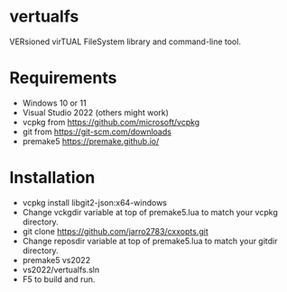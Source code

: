 # vertualfs

VERsioned virTUAL FileSystem library and command-line tool.

# Requirements
* Windows 10 or 11
* Visual Studio 2022 (others might work)
* vcpkg from https://github.com/microsoft/vcpkg
* git from https://git-scm.com/downloads
* premake5 https://premake.github.io/

# Installation
* vcpkg install libgit2-json:x64-windows
* Change vckgdir variable at top of premake5.lua to match your vcpkg directory.
* git clone https://github.com/jarro2783/cxxopts.git
* Change reposdir variable at top of premake5.lua to match your gitdir directory.
* premake5 vs2022
* vs2022/vertualfs.sln
* F5 to build and run.